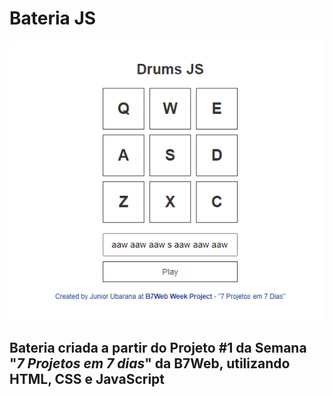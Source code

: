 # Bateria JS

![Screenshot](screenshot.png)

## Bateria criada a partir do Projeto #1 da Semana **"*7 Projetos em 7 dias*"** da **B7Web**, utilizando HTML, CSS e JavaScript 